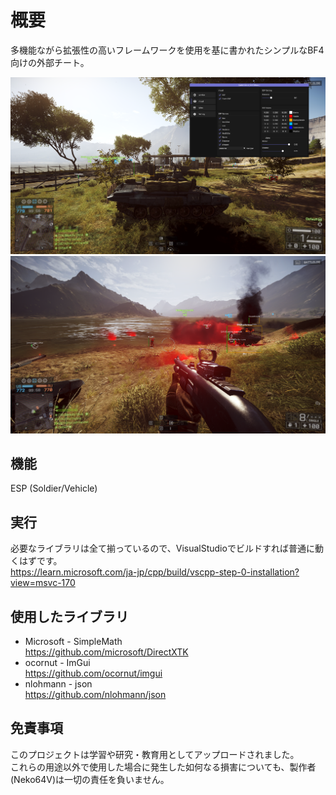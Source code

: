 # 概要
多機能ながら拡張性の高いフレームワークを使用を基に書かれたシンプルなBF4向けの外部チート。  

![IMG](BF4_01.png)
![IMG](BF4_02.png)

## 機能
ESP (Soldier/Vehicle)

## 実行
必要なライブラリは全て揃っているので、VisualStudioでビルドすれば普通に動くはずです。  
https://learn.microsoft.com/ja-jp/cpp/build/vscpp-step-0-installation?view=msvc-170

## 使用したライブラリ
* Microsoft - SimpleMath  
https://github.com/microsoft/DirectXTK  
* ocornut - ImGui  
https://github.com/ocornut/imgui
* nlohmann - json  
https://github.com/nlohmann/json

## 免責事項
このプロジェクトは学習や研究・教育用としてアップロードされました。  
これらの用途以外で使用した場合に発生した如何なる損害についても、製作者(Neko64V)は一切の責任を負いません。